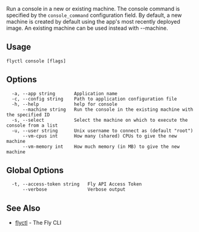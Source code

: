 Run a console in a new or existing machine. The console command is
specified by the `console_command` configuration field. By default, a
new machine is created by default using the app's most recently deployed
image. An existing machine can be used instead with --machine.

## Usage
~~~
flyctl console [flags]
~~~

## Options

~~~
  -a, --app string       Application name
  -c, --config string    Path to application configuration file
  -h, --help             help for console
      --machine string   Run the console in the existing machine with the specified ID
  -s, --select           Select the machine on which to execute the console from a list
  -u, --user string      Unix username to connect as (default "root")
      --vm-cpus int      How many (shared) CPUs to give the new machine
      --vm-memory int    How much memory (in MB) to give the new machine
~~~

## Global Options

~~~
  -t, --access-token string   Fly API Access Token
      --verbose               Verbose output
~~~

## See Also

* [flyctl](/docs/flyctl/help/)	 - The Fly CLI


